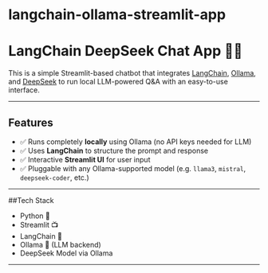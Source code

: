 # langchain-ollama-streamlit-app
# LangChain DeepSeek Chat App 🧠💬

This is a simple Streamlit-based chatbot that integrates [LangChain](https://www.langchain.com/), [Ollama](https://ollama.com), and [DeepSeek](https://deepseek.com) to run local LLM-powered Q&A with an easy-to-use interface.

---

## Features

- ✅ Runs completely **locally** using Ollama (no API keys needed for LLM)
- ✅ Uses **LangChain** to structure the prompt and response
- ✅ Interactive **Streamlit UI** for user input
- ✅ Pluggable with any Ollama-supported model (e.g. `llama3`, `mistral`, `deepseek-coder`, etc.)

---

##Tech Stack

- Python 🐍
- Streamlit 📺
- LangChain 🔗
- Ollama 🧠 (LLM backend)
- DeepSeek Model via Ollama

---
